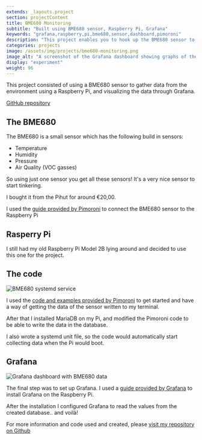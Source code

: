 ```yaml
---
extends: _layouts.project
section: projectContent
title: BME680 Monitoring
subtitle: "Built using BME680 sensor, Raspberry Pi, Grafana"
keywords: "grafana,raspberry,pi,bme680,sensor,dashboard,pimoroni"
description: "This project enables you to hook up the BME680 sensor to the Raspberry Pi, and see the measurements of the BME680 in a Grafana dashboard."
categories: projects
image: /assets/img/projects/bme680-monitoring.png
image_alt: "A screenshot of the Grafana dashboard showing graphs of the sensors"
display: "experiment"
weight: 96
---
```


This project consisted of using a BME680 sensor to gather data from the environment using a Raspberry Pi, and visualizing the data through Grafana.

[GitHub repository](https://github.com/megatommy/bme680-collector)

## The BME680

The BME680 is a small sensor which has the following build in sensors:

* Temperature
* Humidity
* Pressure
* Air Quality (VOC gasses)

So using just one sensor you get all these sensors! It's a very nice sensor to start tinkering.

I bought it from the Pihut for around €20,00.

I used the [guide provided by Pimoroni](https://learn.pimoroni.com/tutorial/sandyj/getting-started-with-bme680-breakout) to connect the BME680 sensor to the Raspberry Pi


## Rasperry Pi

I still had my old Raspberry Pi Model 2B lying around and decided to use this one for the project. 

## The code 

![BME680 systemd service](/assets/img/projects/bme680-service-screenshot.png)

I used the [code and examples provided by Pimoroni](https://github.com/pimoroni/bme680-python) to get started and have a way of getting the data of the sensor written to my terminal.

After that I installed MariaDB on my Pi, and modified the Pimoroni code to be able to write the data in the database.

I also wrote a systemd unit file, so the code would automatically start collecting data when the Pi would boot.

## Grafana

![Grafana dashboard with BME680 data](/assets/img/projects/bme680-grafana-dashboard.png)

The final step was to set up Grafana. I used a [guide provided by Grafana](https://grafana.com/tutorials/install-grafana-on-raspberry-pi/) to install Grafana on the Raspberry Pi.

After the installation I configured Grafana to read the values from the created database.. and voilà!

For more information and code used and created, please [visit my repository on Github](https://github.com/megatommy/bme680-collector)